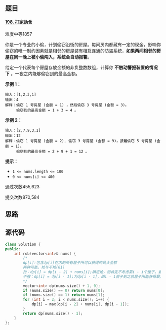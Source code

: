## 题目

#### [198. 打家劫舍](https://leetcode-cn.com/problems/house-robber/)

难度中等1857

你是一个专业的小偷，计划偷窃沿街的房屋。每间房内都藏有一定的现金，影响你偷窃的唯一制约因素就是相邻的房屋装有相互连通的防盗系统，**如果两间相邻的房屋在同一晚上被小偷闯入，系统会自动报警**。

给定一个代表每个房屋存放金额的非负整数数组，计算你 **不触动警报装置的情况下** ，一夜之内能够偷窃到的最高金额。

 

**示例 1：**

```
输入：[1,2,3,1]
输出：4
解释：偷窃 1 号房屋 (金额 = 1) ，然后偷窃 3 号房屋 (金额 = 3)。
     偷窃到的最高金额 = 1 + 3 = 4 。
```

**示例 2：**

```
输入：[2,7,9,3,1]
输出：12
解释：偷窃 1 号房屋 (金额 = 2), 偷窃 3 号房屋 (金额 = 9)，接着偷窃 5 号房屋 (金额 = 1)。
     偷窃到的最高金额 = 2 + 9 + 1 = 12 。
```

 

**提示：**

- `1 <= nums.length <= 100`
- `0 <= nums[i] <= 400`

通过次数455,623

提交次数870,584

## 思路

## 源代码

```c++
class Solution {
public:
    int rob(vector<int>& nums) {
        /*
        dp[i]:包含dp[i]在内的所有屋子所可以获得的最大金额
        两种可能，抢与不抢(01)
        抢：dp[i] = dp[i - 2] + nums[i];确定抢，则肯定不考虑第i - i个屋子，最大金额为i - 2屋子到开头所能获得的最大金额加上i间屋子金额
        不强：dp[i] = dp[i - 1];为dp[i - 1]，即i - 1房子到之前屋子所能获得最大金额
        */
        vector<int> dp(nums.size() + 1, 0);
        if (nums.size() == 0) return nums[0];
        if (nums.size() == 1) return nums[1];
        for (int i = 2; i < nums.size(); i++) {
            dp[i] = max(dp[i - 2] + nums[i], dp[i - 1]);
        }
        return dp[nums.size() - 1];
    }
};
```


